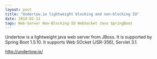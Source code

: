 ```yaml
---
layout: post
title: "Undertow.io lightweight blocking and non-blocking IO"
date: 2018-02-12
tags: Web-Server Non-Blocking-IO WebSocket Java SpringBoot
---
```


Undertow is a lightweight java web server from JBoss. It is supported by Spring Boot 1.5.10. It supports Web SOcket (JSR-356), Servlet 3.1.

http://undertow.io/

